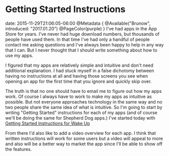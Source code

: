 # Getting Started Instructions
date: 2015-11-29T21:06:05-06:00
@Metadata {
  @Available("Brunow", introduced: "2017.01.20")
  @PageColor(purple)
}
I've had apps in the App Store for years. I've never had huge download numbers, but thousands of people have used them. In that time I've had only a handful of people contact me asking questions and I've always been happy to help in any way that I can. But I never thought that I should write something about how to use my apps. 

I figured that my apps are relatively simple and intuitive and don't need additional explanation. I had stuck myself in a false dichotomy between having no instructions at all and having those screens you see when opening an app for the first time that you ignore and quickly skip over.

The truth is that no one should have to email me to figure out how my apps work. Of course I always have to work to make my apps as intuitive as possible. But not everyone approaches technology in the same way and no two people share the same idea of what is intuitive. So I'm going to start by writing "Getting Started" instructions for each of my apps (and of course we'll be doing the same for Shepherd Dog apps.) I've started today with [Getting Started Instructions for Wake Up](http://Brunow.org/getting-started-with-wake-up)

From there I'd also like to add a video overview for each app. I think that written instructions will work for some users but a video will appeal to more and also will be a better way to market the app since I'll be able to show off the features.
